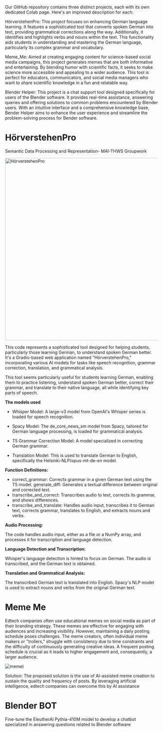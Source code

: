 
Our GitHub repository contains three distinct projects, each with its own dedicated Colab page. Here's an improved description for each:

HörverstehenPro: This project focuses on enhancing German language learning. It features a sophisticated tool that converts spoken German into text, providing grammatical corrections along the way. Additionally, it identifies and highlights verbs and nouns within the text. This functionality aids students in understanding and mastering the German language, particularly its complex grammar and vocabulary.

Meme_Me: Aimed at creating engaging content for science-based social media campaigns, this project generates memes that are both informative and entertaining. By blending humor with scientific facts, it seeks to make science more accessible and appealing to a wider audience. This tool is perfect for educators, communicators, and social media managers who want to share scientific knowledge in a fun and relatable way.

Blender Helper: This project is a chat support tool designed specifically for users of the Blender software. It provides real-time assistance, answering queries and offering solutions to common problems encountered by Blender users. With an intuitive interface and a comprehensive knowledge base, Bender Helper aims to enhance the user experience and streamline the problem-solving process for Bender software.




# HörverstehenPro
Semantic Data Processing and Representation- MAI-THWS Groupwork

<img width="600" alt="HörverstehenPro" src="https://github.com/Tharindupriyaharshana/H-rverstehenPro/assets/45678705/c837e36d-a642-4b6f-85d1-c18093716b50">


This code represents a sophisticated tool designed for helping students, particularly those learning German, to understand spoken German better. It's a Gradio-based web application named "HörverstehenPro," incorporating various AI models for tasks like speech recognition, grammar correction, translation, and grammatical analysis.

This tool seems particularly useful for students learning German, enabling them to practice listening, understand spoken German better, correct their grammar, and translate to their native language, all while identifying key parts of speech.


**The models used**

- Whisper Model: A large-v3 model from OpenAI's Whisper series is loaded for speech recognition.

- Spacy Model: The de_core_news_sm model from Spacy, tailored for German language processing, is loaded for grammatical analysis.

- T5 Grammar Correction Model: A model specialized in correcting German grammar.

- Translation Model: This is used to translate German to English, specifically the Helsinki-NLP/opus-mt-de-en model.


**Function Definitions:**

- correct_grammar: Corrects grammar in a given German text using the T5 model.
generate_diff: Generates a textual difference between original and corrected text.
- transcribe_and_correct: Transcribes audio to text, corrects its grammar, and shows differences.
- transcribe_and_translate: Handles audio input, transcribes it to German text, corrects grammar, translates to English, and extracts nouns and verbs.


**Audio Processing:**

The code handles audio input, either as a file or a NumPy array, and processes it for transcription and language detection.

**Language Detection and Transcription:**

Whisper's language detection is hinted to focus on German.
The audio is transcribed, and the German text is obtained.

**Translation and Grammatical Analysis:**

The transcribed German text is translated into English.
Spacy's NLP model is used to extract nouns and verbs from the original German text.


# Meme Me

Edtech companies often use educational memes on social media as part of their branding strategy. These memes are effective for engaging with audiences and increasing visibility. However, maintaining a daily posting schedule poses challenges. The meme creators, often individual meme makers or "trollers," struggle with consistency due to time constraints and the difficulty of continuously generating creative ideas. A frequent posting schedule is crucial as it leads to higher engagement and, consequently, a larger audience.

![meme)](https://github.com/Tharindupriyaharshana/H-rverstehenPro/assets/45678705/eb9fd046-7736-42fb-9d38-1685daed378b)

Solution: The proposed solution is the use of AI-assisted meme creation to sustain the quality and frequency of posts. By leveraging artificial intelligence, edtech companies can overcome this by AI assistance

# Blender BOT

Fine-tune the EleutherAI Pythia-410M model to develop a chatbot specialized in answering questions related to Blender software

